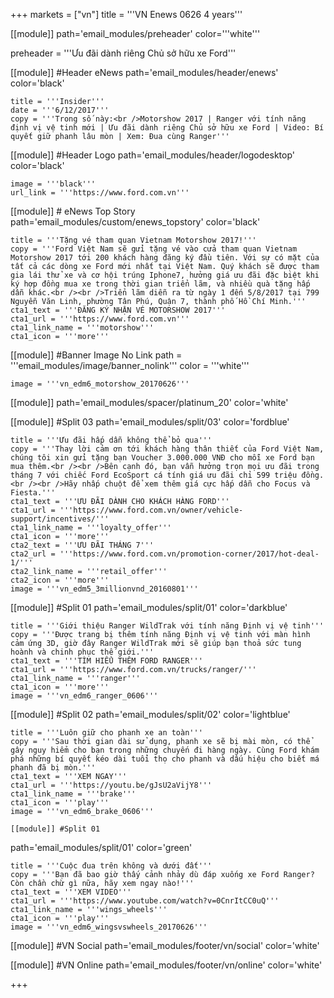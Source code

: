 +++
markets = ["vn"]
title = '''VN Enews 0626 4 years'''


[[module]]
path='email_modules/preheader'
color='''white'''

preheader = '''Ưu đãi dành riêng Chủ sở hữu xe Ford'''

[[module]] #Header eNews
path='email_modules/header/enews'
color='black'

	title = '''Insider'''
	date = '''6/12/2017'''
	copy = '''Trong số này:<br />Motorshow 2017 | Ranger với tính năng định vị vệ tinh mới | Ưu đãi dành riêng Chủ sở hữu xe Ford | Video: Bí quyết giữ phanh lâu mòn | Xem: Đua cùng Ranger'''

[[module]] #Header Logo
path='email_modules/header/logodesktop'
color='black'

	image = '''black'''
	url_link = '''https://www.ford.com.vn'''

[[module]] # eNews Top Story
path='email_modules/custom/enews_topstory'
color='black'

	title = '''Tặng vé tham quan Vietnam Motorshow 2017!'''
	copy = '''Ford Việt Nam sẽ gửi tặng vé vào cửa tham quan Vietnam Motorshow 2017 tới 200 khách hàng đăng ký đầu tiên. Với sự có mặt của tất cả các dòng xe Ford mới nhất tại Việt Nam. Quý khách sẽ được tham gia lái thử xe và cơ hội trúng Iphone7, hưởng giá ưu đãi đặc biệt khi ký hợp đồng mua xe trong thời gian triển lãm, và nhiều quà tặng hấp dẫn khác.<br /><br />Triển lãm diễn ra từ ngày 1 đến 5/8/2017 tại 799 Nguyễn Văn Linh, phường Tân Phú, Quận 7, thành phố Hồ Chí Minh.'''
	cta1_text = '''ĐĂNG KÝ NHẬN VÉ MOTORSHOW 2017'''
	cta1_url = '''https://www.ford.com.vn'''
	cta1_link_name = '''motorshow'''
	cta1_icon = '''more'''

[[module]] #Banner Image No Link
path = '''email_modules/image/banner_nolink'''
color = '''white'''

	image = '''vn_edm6_motorshow_20170626'''

[[module]]
path='email_modules/spacer/platinum_20'
color='white'

[[module]] #Split 03
path='email_modules/split/03'
color='fordblue'

	title = '''Ưu đãi hấp dẫn không thể bỏ qua'''
	copy = '''Thay lời cảm ơn tới khách hàng thân thiết của Ford Việt Nam, chúng tôi xin gửi tặng bạn Voucher 3.000.000 VNĐ cho mỗi xe Ford bạn mua thêm.<br /><br />Bên cạnh đó, bạn vẫn hưởng trọn mọi ưu đãi trong tháng 7 với chiếc Ford EcoSport cá tính giá ưu đãi chỉ 599 triệu đồng.<br /><br />Hãy nhấp chuột để xem thêm giá cực hấp dẫn cho Focus và Fiesta.'''
	cta1_text = '''ƯU ĐÃI DÀNH CHO KHÁCH HÀNG FORD'''
	cta1_url = '''https://www.ford.com.vn/owner/vehicle-support/incentives/'''
	cta1_link_name = '''loyalty_offer'''
	cta1_icon = '''more'''
    cta2_text = '''ƯU ĐÃI THÁNG 7'''
	cta2_url = '''https://www.ford.com.vn/promotion-corner/2017/hot-deal-1/'''
	cta2_link_name = '''retail_offer'''
	cta2_icon = '''more'''
	image = '''vn_edm5_3millionvnd_20160801'''

[[module]] #Split 01
path='email_modules/split/01'
color='darkblue'

	title = '''Giới thiệu Ranger WildTrak với tính năng Định vị vệ tinh'''
	copy = '''Được trang bị thêm tính năng Định vị vệ tinh với màn hình cảm ứng 3D, giờ đây Ranger WildTrak mới sẽ giúp bạn thoả sức tung hoành và chinh phục thế giới.'''
	cta1_text = '''TÌM HIỂU THÊM FORD RANGER'''
	cta1_url = '''https://www.ford.com.vn/trucks/ranger/'''
	cta1_link_name = '''ranger'''
	cta1_icon = '''more'''
	image = '''vn_edm6_ranger_0606'''

[[module]] #Split 02
path='email_modules/split/02'
color='lightblue'

	title = '''Luôn giữ cho phanh xe an toàn'''
	copy = '''Sau thời gian dài sử dụng, phanh xe sẽ bị mài mòn, có thể gây nguy hiểm cho bạn trong những chuyến đi hàng ngày. Cùng Ford khám phá những bí quyết kéo dài tuổi thọ cho phanh và dấu hiệu cho biết má phanh đã bị mòn.'''
	cta1_text = '''XEM NGAY'''
	cta1_url = '''https://youtu.be/gJsU2aVijY8'''
	cta1_link_name = '''brake'''
	cta1_icon = '''play'''
	image = '''vn_edm6_brake_0606'''
    
    [[module]] #Split 01
path='email_modules/split/01'
color='green'

	title = '''Cuộc đua trên không và dưới đất'''
	copy = '''Bạn đã bao giờ thấy cảnh nhảy dù đáp xuống xe Ford Ranger? Còn chần chừ gì nữa, hãy xem ngay nào!'''
	cta1_text = '''XEM VIDEO'''
	cta1_url = '''https://www.youtube.com/watch?v=0CnrItCC0uQ'''
	cta1_link_name = '''wings_wheels'''
	cta1_icon = '''play'''
	image = '''vn_edm6_wingsvswheels_20170626'''

[[module]] #VN Social
path='email_modules/footer/vn/social'
color='white'

[[module]] #VN Online
path='email_modules/footer/vn/online'
color='white'


+++